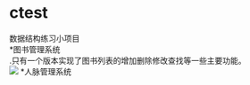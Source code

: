 ctest
===
数据结构练习小项目<br/>
*图书管理系统<br/>
  .只有一个版本实现了图书列表的增加删除修改查找等一些主要功能。<br/>
![](https://github.com/mr-yhl/ctest/raw/master/ctest_book_list.jpg)
*人脉管理系统<br/>
